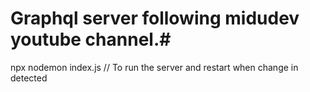 # Graphql server following midudev youtube channel.#

npx nodemon index.js // To run the server and restart when change in detected
